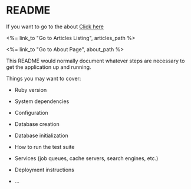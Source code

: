 # README

<p> If you want to go to the about <a href="/about/">Click here </a></p>
  <p>
    <%= link_to  "Go to Articles Listing", articles_path %>
  </p>
  <p>
    <%= link_to  "Go to About Page", about_path %>
  </p>




This README would normally document whatever steps are necessary to get the
application up and running.

Things you may want to cover:

* Ruby version

* System dependencies

* Configuration

* Database creation

* Database initialization

* How to run the test suite

* Services (job queues, cache servers, search engines, etc.)

* Deployment instructions

* ...
